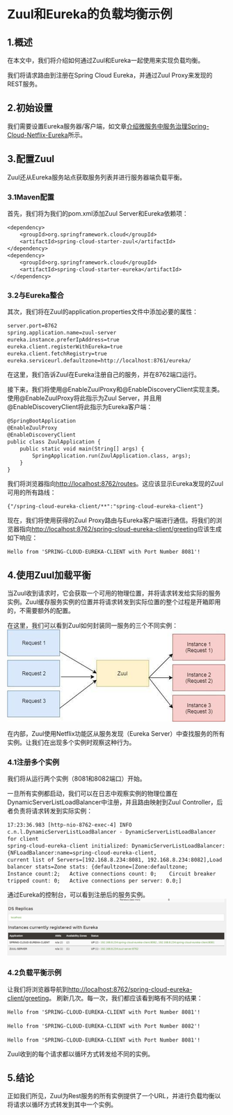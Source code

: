 # Zuul和Eureka的负载均衡示例

## 1.概述
在本文中，我们将介绍如何通过Zuul和Eureka一起使用来实现负载均衡。

我们将请求路由到注册在Spring Cloud Eureka，并通过Zuul Proxy来发现的REST服务。

## 2.初始设置
我们需要设置Eureka服务器/客户端，如文章[介绍微服务中服务治理Spring-Cloud-Netflix-Eureka](https://blog.csdn.net/peterwanghao/article/details/79587782)所示。

## 3.配置Zuul
Zuul还从Eureka服务站点获取服务列表并进行服务器端负载平衡。
### 3.1Maven配置
首先，我们将为我们的pom.xml添加Zuul Server和Eureka依赖项：
```
<dependency>
    <groupId>org.springframework.cloud</groupId>
    <artifactId>spring-cloud-starter-zuul</artifactId>
</dependency>
<dependency>
    <groupId>org.springframework.cloud</groupId>
    <artifactId>spring-cloud-starter-eureka</artifactId>
 </dependency>
```

### 3.2与Eureka整合
其次，我们将在Zuul的application.properties文件中添加必要的属性：
```
server.port=8762
spring.application.name=zuul-server
eureka.instance.preferIpAddress=true
eureka.client.registerWithEureka=true
eureka.client.fetchRegistry=true
eureka.serviceurl.defaultzone=http://localhost:8761/eureka/
```

在这里，我们告诉Zuul在Eureka注册自己的服务，并在8762端口运行。

接下来，我们将使用@EnableZuulProxy和@EnableDiscoveryClient实现主类。使用@EnableZuulProxy将此指示为Zuul Server，并且用@EnableDiscoveryClient将此指示为Eureka客户端：
```
@SpringBootApplication
@EnableZuulProxy
@EnableDiscoveryClient
public class ZuulApplication {
	public static void main(String[] args) {
		SpringApplication.run(ZuulApplication.class, args);
	}
}
```

我们将浏览器指向[http://localhost:8762/routes](http://localhost:8762/routes)。这应该显示Eureka发现的Zuul可用的所有路线：
```
{"/spring-cloud-eureka-client/**":"spring-cloud-eureka-client"}
```

现在，我们将使用获得的Zuul Proxy路由与Eureka客户端进行通信。将我们的浏览器指向[http://localhost:8762/spring-cloud-eureka-client/greeting](http://localhost:8762/spring-cloud-eureka-client/greeting)应该生成如下响应：
```
Hello from 'SPRING-CLOUD-EUREKA-CLIENT with Port Number 8081'!
```

## 4.使用Zuul加载平衡
当Zuul收到请求时，它会获取一个可用的物理位置，并将请求转发给实际的服务实例。Zuul缓存服务实例的位置并将请求转发到实际位置的整个过程是开箱即用的，不需要额外的配置。

在这里，我们可以看到Zuul如何封装同一服务的三个不同实例：
![Zuul负载均衡](./static/zuul-load-balancing.jpg)


在内部，Zuul使用Netflix功能区从服务发现（Eureka Server）中查找服务的所有实例。让我们在出现多个实例时观察这种行为。

### 4.1注册多个实例
我们将从运行两个实例（8081和8082端口）开始。

一旦所有实例都启动，我们可以在日志中观察实例的物理位置在DynamicServerListLoadBalancer中注册，并且路由映射到Zuul Controller，后者负责将请求转发到实际实例：
```
17:23:36.983 [http-nio-8762-exec-4] INFO  c.n.l.DynamicServerListLoadBalancer - DynamicServerListLoadBalancer for client 
spring-cloud-eureka-client initialized: DynamicServerListLoadBalancer:{NFLoadBalancer:name=spring-cloud-eureka-client,
current list of Servers=[192.168.8.234:8081, 192.168.8.234:8082],Load balancer stats=Zone stats: {defaultzone=[Zone:defaultzone;	
Instance count:2;	Active connections count: 0;	Circuit breaker tripped count: 0;	Active connections per server: 0.0;]
```

通过Eureka的控制台，可以看到注册后的服务实例。
![Eureka的控制台](./static/eureka-console-2.png)


### 4.2负载平衡示例
让我们将浏览器导航到[http://localhost:8762/spring-cloud-eureka-client/greeting](http://localhost:8762/spring-cloud-eureka-client/greeting)。
刷新几次。每一次，我们都应该看到略有不同的结果：
```
Hello from 'SPRING-CLOUD-EUREKA-CLIENT with Port Number 8081'!

Hello from 'SPRING-CLOUD-EUREKA-CLIENT with Port Number 8082'!

Hello from 'SPRING-CLOUD-EUREKA-CLIENT with Port Number 8081'!
```

Zuul收到的每个请求都以循环方式转发给不同的实例。

## 5.结论
正如我们所见，Zuul为Rest服务的所有实例提供了一个URL，并进行负载均衡以将请求以循环方式转发到其中一个实例。
